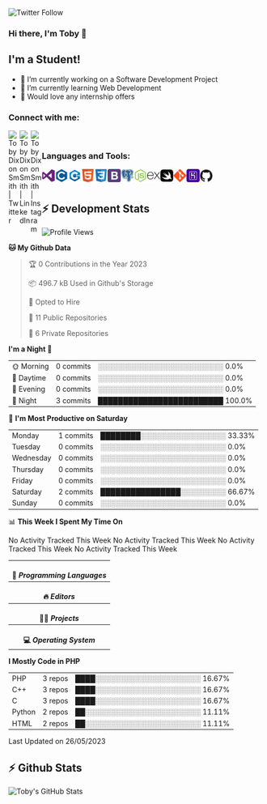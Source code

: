![Twitter Follow](https://img.shields.io/twitter/follow/TobyDixonSmith1?color=1DA1FA&logo=Twitter&style=for-the-badge)
### Hi there, I'm Toby 👋

## I'm a Student!
- 🔭 I’m currently working on a Software Development Project
- 🌱 I’m currently learning Web Development
- 💬 Would love any internship offers

### Connect with me:

[<img align="left" alt="Toby Dixon Smith | Twitter" width="22px" src="https://cdn.jsdelivr.net/npm/simple-icons@v3/icons/twitter.svg" />][twitter]
[<img align="left" alt="Toby Dixon Smith | LinkedIn" width="22px" src="https://cdn.jsdelivr.net/npm/simple-icons@v3/icons/linkedin.svg" />][linkedin]
[<img align="left" alt="Toby Dixon Smith | Instagram" width="22px" src="https://cdn.jsdelivr.net/npm/simple-icons@v3/icons/instagram.svg" />][instagram]

[twitter]: https://twitter.com/TobyDixonSmith1
[instagram]: https://www.instagram.com/toby_ds1/
[linkedin]: https://www.linkedin.com/in/toby-dixon-smith-4734331a3/

<br />

### Languages and Tools:

<img align="left" alt="Visual Studio Code" title="Visual Studio Code" width="26px" src="logos/visualstudio.png" />
<img align="left" alt="C" title="C" width="26px" src="logos/c.png" />
<img align="left" alt="C++" title="C++" width="26px" src="logos/c-plus.png" />
<img align="left" alt="HTML5"title="HTML 5" width="26px" src="logos/html.png" />
<img align="left" alt="CSS3" title="CSS 3" width="26px" src="logos/css3.png" />
<img align="left" alt="BootStrap" title="BootStrap" width="26px" src="logos/bootstrap.png" />
<img align="left" alt="PostgresSQL" title="PostgresSPQ" width="26px" src="logos/postgresql.png" />
<img align="left" alt="Node JS" title="Node JS" width="26px" src="logos/node-js.png" />
<img align="left" alt="Express" title="Express" width="26px" src="logos/express.png" />
<img align="left" alt="Swift" title="Swift" width="26px" src="logos/swift.png" />
<img align="left" alt="Git" title="Git" width="26px" src="logos/git.png" />
<img align="left" alt="Heroku" title="Heroku" width="26px" src="logos/heroku.png" />
<img align="left" alt="GitHub" title="GitHub" width="26px" src="logos/github.png" />
<br />
<br />

## :zap: Development Stats

<!--START_SECTION:waka-->
![Profile Views](http://img.shields.io/badge/Profile%20Views-0-blue)

**🐱 My Github Data** 

> 🏆 0 Contributions in the Year 2023
 > 
> 📦 496.7 kB Used in Github's Storage 
 > 
> 💼 Opted to Hire
 > 
> 📜 11 Public Repositories 
 > 
> 🔑 6 Private Repositories  
 > 
**I'm a Night 🦉** 

<table>
  <tr><td>🌞 Morning</td><td>0 commits</td><td>░░░░░░░░░░░░░░░░░░░░░░░░░   0.0%</td></tr> 
  <tr><td>🌆 Daytime</td><td>0 commits</td><td>░░░░░░░░░░░░░░░░░░░░░░░░░   0.0%</td></tr> 
  <tr><td>🌃 Evening</td><td>0 commits</td><td>░░░░░░░░░░░░░░░░░░░░░░░░░   0.0%</td></tr> 
  <tr><td>🌙 Night</td><td>3 commits</td><td>█████████████████████████   100.0%</td></tr>
</table>

📅 **I'm Most Productive on Saturday** 

<table>
  <tr><td>Monday</td><td>1 commits</td><td>████████░░░░░░░░░░░░░░░░░   33.33%</td></tr> 
  <tr><td>Tuesday</td><td>0 commits</td><td>░░░░░░░░░░░░░░░░░░░░░░░░░   0.0%</td></tr> 
  <tr><td>Wednesday</td><td>0 commits</td><td>░░░░░░░░░░░░░░░░░░░░░░░░░   0.0%</td></tr> 
  <tr><td>Thursday</td><td>0 commits</td><td>░░░░░░░░░░░░░░░░░░░░░░░░░   0.0%</td></tr> 
  <tr><td>Friday</td><td>0 commits</td><td>░░░░░░░░░░░░░░░░░░░░░░░░░   0.0%</td></tr> 
  <tr><td>Saturday</td><td>2 commits</td><td>████████████████░░░░░░░░░   66.67%</td></tr> 
  <tr><td>Sunday</td><td>0 commits</td><td>░░░░░░░░░░░░░░░░░░░░░░░░░   0.0%</td></tr>
</table>

📊 **This Week I Spent My Time On** 

<table>
<tr><th colspan="3"><br>💬 <i>Programming Languages</i></th></tr> 
No Activity Tracked This Week

<tr><th colspan="3"><br>🔥 <i>Editors</i></th></tr> 
No Activity Tracked This Week

<tr><th colspan="3"><br>🐱‍💻 <i>Projects</i></th></tr> 
No Activity Tracked This Week

<tr><th colspan="3"><br>💻 <i>Operating System</i></th></tr> 
No Activity Tracked This Week
</table>

**I Mostly Code in PHP** 

<table>
  <tr><td>PHP</td><td>3 repos</td><td>████░░░░░░░░░░░░░░░░░░░░░   16.67%</td></tr> 
  <tr><td>C++</td><td>3 repos</td><td>████░░░░░░░░░░░░░░░░░░░░░   16.67%</td></tr> 
  <tr><td>C</td><td>3 repos</td><td>████░░░░░░░░░░░░░░░░░░░░░   16.67%</td></tr> 
  <tr><td>Python</td><td>2 repos</td><td>██░░░░░░░░░░░░░░░░░░░░░░░   11.11%</td></tr> 
  <tr><td>HTML</td><td>2 repos</td><td>██░░░░░░░░░░░░░░░░░░░░░░░   11.11%</td></tr>
</table>



 Last Updated on 26/05/2023
<!--END_SECTION:waka-->

## :zap: Github Stats

<img align="left" alt="Toby's GitHub Stats" src="http://github-readme-stats.tobyds.vercel.app/api?username=TobyDS&hide=stars,contribs&show_icons=true&theme=dark&hide_border=true" />
